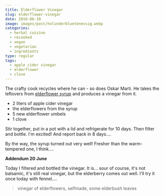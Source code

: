 ```yaml
---
title: Elderflower Vinegar
slug: elderflower-vinegar
date: 2010-06-10
image: images/post/holunderbluetenessig.webp
categories: 
  - herbal cuisine
  - recooked
  - vegan
  - vegetarian
  - ingredients
type: regular
tags: 
  - apple cider vinegar
  - elderflower
  - clove
---
```


The crafty cook recycles where he can - so does Oskar Marti. He takes the leftovers from [elderflower syrup](../elderflower-syrup) and produces a vinegar from it.

* 2 liters of apple cider vinegar 
* the elderflowers from the syrup 
* 5 new elderflower umbels 
* 1 clove

Stir together, put in a pot with a lid and refrigerate for 10 days. Then filter and bottle. I'm excited! And report back in 8 days....

By the way, the syrup turned out very well! Fresher than the warm-tempered one, I think....

**Addendum 20 June**

Today I filtered and bottled the vinegar. It is... sour of course, it's not balsamic, it's still real vinegar, but the elderberry comes out well. I'll try it once today with fennel....

> vinegar of elderflowers, selfmade, some elderbush leaves